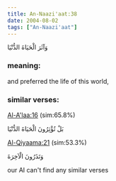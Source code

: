 ```yaml
---
title: An-Naazi'aat:38
date: 2004-08-02
tags: ["An-Naazi'aat"]
---
```

وَآثَرَ الْحَيَاةَ الدُّنْيَا
### meaning: 
and preferred the life of this world,
### similar verses: 

[Al-A'laa:16](/87/16) (sim:65.8%)

بَلْ تُؤْثِرُونَ الْحَيَاةَ الدُّنْيَا

[Al-Qiyaama:21](/75/21) (sim:53.3%)

وَتَذَرُونَ الْآخِرَةَ

our AI can't find any similar verses


